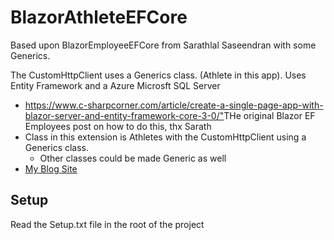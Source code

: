 # BlazorAthleteEFCore
Based upon BlazorEmployeeEFCore from Sarathlal Saseendran with some Generics.

The CustomHttpClient uses a Generics class. (Athlete in this app).
Uses Entity Framework and a Azure Microsft SQL Server

-  <https://www.c-sharpcorner.com/article/create-a-single-page-app-with-blazor-server-and-entity-framework-core-3-0/">THe original Blazor EF Employees post on how to do this, thx Sarath</a>
- Class in this extension is Athletes with the CustomHttpClient using a Generics class.
  - Other classes could be made Generic as well
-  <a href="https://codewithsarath.com">My Blog Site</a>

## Setup
Read the Setup.txt file in the root of the project
